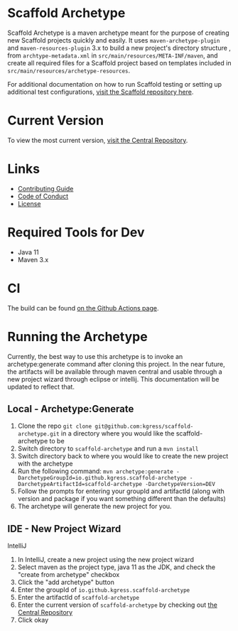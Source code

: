 # Scaffold Archetype
Scaffold Archetype is a maven archetype meant for the purpose of creating new Scaffold projects quickly and easily. It uses 
`maven-archetype-plugin` and `maven-resources-plugin` 3.x to build a new project's directory structure , from `archtype-metadata.xml` 
in `src/main/resources/META-INF/maven`, and create all required files for a Scaffold project based on templates included 
in `src/main/resources/archetype-resources`.  

For additional documentation on how to run Scaffold testing or setting up additional test configurations, [visit the Scaffold repository here](https://github.com/kgress/scaffold/README.md).

# Current Version
To view the most current version, [visit the Central Repository](https://search.maven.org/search?q=g:io.github.kgress.scaffold-archetype).

# Links
- [Contributing Guide](https://github.com/kgress/scaffold-archetype/blob/master/CONTRIBUTING.md)
- [Code of Conduct](https://github.com/kgress/scaffold-archetype/blob/master/CODE_OF_CONDUCT.md)
- [License](https://github.com/kgress/scaffold-archetype/blob/master/LICENSE.txt)
    
# Required Tools for Dev
* Java 11
* Maven 3.x

# CI
The build can be found [on the Github Actions page](https://github.com/kgress/scaffold-archetype/actions).

# Running the Archetype
Currently, the best way to use this archetype is to invoke an archetype:generate command after cloning this project. 
In the near future, the artifacts will be available through maven central and usable through a new project wizard through eclipse or intellij. This documentation
will be updated to reflect that.

## Local - Archetype:Generate
1. Clone the repo `git clone git@github.com:kgress/scaffold-archetype.git` in a directory where you would like the scaffold-archetype to be
2. Switch directory to `scaffold-archetype` and run a `mvn install`
3. Switch directory back to where you would like to create the new project with the archetype
4. Run the following command: `mvn archetype:generate -DarchetypeGroupId=io.github.kgress.scaffold-archetype -DarchetypeArtifactId=scaffold-archetype -DarchetypeVersion=DEV`
5. Follow the prompts for entering your groupId and artifactId (along with version and package if you want something different than the defaults)
6. The archetype will generate the new project for you.

## IDE - New Project Wizard
IntelliJ
1. In IntelliJ, create a new project using the new project wizard
2. Select maven as the project type, java 11 as the JDK, and check the "create from archetype" checkbox
3. Click the "add archetype" button
4. Enter the groupId of `io.github.kgress.scaffold-archetype`
5. Enter the artifactId of `scaffold-archetype`
6. Enter the current version of `scaffold-archetype` by checking out [the Central Repository](https://search.maven.org/search?q=g:io.github.kgress.scaffold-archetype)
7. Click okay